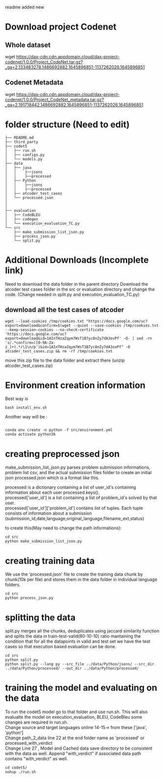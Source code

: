 readme added new

# Download project Codenet
## Whole dataset
wget https://dax-cdn.cdn.appdomain.cloud/dax-project-codenet/1.0.0/Project_CodeNet.tar.gz?_ga=2.133483278.1486692882.1645896851-1137262026.1645896851

## Codenet Metadata
wget https://dax-cdn.cdn.appdomain.cloud/dax-project-codenet/1.0.0/Project_CodeNet_metadata.tar.gz?_ga=2.191718442.1486692882.1645896851-1137262026.1645896851

# folder structure (Need to edit)
```
├── README.md 
├── third_party 
├── codet5
│   ├── run.sh 
│   ├── configs.py
│   └── models.py
├── data
│   ├── java
│   │    ├──jsons
│   │    ├──processed
│   ├── Python
│   │    ├──jsons
│   │    ├──processed
│   ├── atcoder_test_cases
│   └── processed.json
│   
│
├── evaluation
│   ├── CodeBLEU 
│   ├── codegen 
│   └── execution_evaluation_TC.py
└── src
    ├── make_submission_list_json.py
    ├── process_json.py
    └── split.py
```
# Additional Downloads (Incomplete link)
Need to download the data folder in the parent directory
Download the atcoder test cases folder in the src or evaluation directory and change the code. (Change needed in split.py and execution_evaluation_TC.py)

## download all the test cases of atcoder 
```
wget --load-cookies /tmp/cookies.txt "https://docs.google.com/uc?export=download&confirm=$(wget --quiet --save-cookies /tmp/cookies.txt --keep-session-cookies --no-check-certificate 'https://docs.google.com/uc?export=download&id=1AInTHzaZqym7WsT1B7yc8nZy7dA3ovPf' -O- | sed -rn 's/.*confirm=([0-9A-Za-z_]+).*/\1\n/p')&id=1AInTHzaZqym7WsT1B7yc8nZy7dA3ovPf" -O atcoder_test_cases.zip && rm -rf /tmp/cookies.txt
```
move this zip file to the data folder and extract there (unzip atcoder_test_cases.zip)



# Environment creation  information
Best way is 
```
bash install_env.sh
```

Another way will be : 
```

conda env create -n python -f src/environment.yml
conda activate python36
```

# creating preprocessed json
make_submission_list_json.py parses problem submission informations, problem list csv, and the actual submission files folder to create an initial json processed.json which is a format like this.

processed is a dictionary containing a list of user_id's containing information about each user processed.keys(). <br>
processed['user_id'] is a list containing a list of problem_id's solved by that user. <br>
processed['user_id']['problem_id'] contains list of tuples. Each tuple consists of information about a submission (submission_id,date,language,original_language,filename_ext,status) <br>


to create this(May need to change the path informations):
```
cd src
python make_submission_list_json.py
```

# creating training data
We use the 'processed.json' file to create the training data chunk by chunk(10k per file) and stores them in the data folder in individual language folders. 
```
cd src
python process_json.py
```
# splitting the data
split.py merges all the chunks, deduplicates using jaccard similarity function and splits the data in train-test-valid(80-10-10) ratio mantaining the condition that for all the datapoints in valid and test set we have the test cases so that execution based evaluation can be done. 
```
cd src
python split.py 
python split.py --lang py --src_file ../data/Python/jsons/ --src_dir ../data/Python/processed/ --out_dir ../data/Python/processed/
```

# training the model and evaluating on the data
To run the codet5 model go to that folder and use run.sh. This will also evalualte the model on execution_evaluation, BLEU, CodeBleu
some changes are required in run.sh. <br>
Change source and target languages online 14-15-> from these ['java', 'python'] <br>
Change path_2_data line 22 at the end folder name as 'processed' or processed_with_verdict <br>
Change Line 27 , Model and Cached data save directory to be consistent with the data as well. Append "with_verdict" if associated data path contains "with_verdict" as well. <br>
```
cd codet5/
nohup ./run.sh
```
